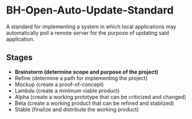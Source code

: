 BH-Open-Auto-Update-Standard
============================
A standard for implementing a system in which local applications may automatically poll a remote server for the purpose of updating said application.

Stages
------
- **Brainstorm (determine scope and purpose of the project)**
- Refine (determine a path for implementing the project)
- Mockup (create a proof-of-concept)
- Lambda (create a minimum viable product)
- Alpha (create a working prototype that can be criticized and changed)
- Beta (create a working product that can be refined and stablized)
- Stable (finalize and distribute the working product)
